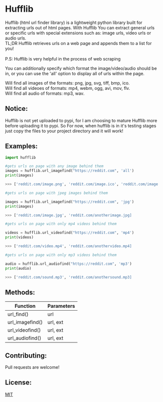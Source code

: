 # Hufflib

Hufflib (html url finder library) is a lightweight python library built for extracting urls out of html pages. 
With Hufflib You can extract general urls or specific urls with special extensions such as: image urls, video urls or audio urls.<br>
TL;DR Hufflib retrieves urls on a web page and appends them to a list for you! <br><br>P.S: Hufflib is very helpful in the process of web scraping<br> 

You can additionally specify which format the image/video/audio should be in, or you can use the 'all' option to display all of urls within the page. <br>

Will find all images of the formats: png, jpg, svg, tiff, bmp, ico. <br>
Will find all videoes of formats: mp4, webm, ogg, avi, mov, flv. <br>
Will find all audio of formats: mp3, wav. <br>

## Notice:<br> 
Hufflib is not yet uploaded to pypi, for I am choosing to mature Hufflib more before uploading it to pypi. So For now, when hufflib is in it's testing stages just copy the files to your project directory and it will work! 

## Examples:

```python
import hufflib
```
```python
#gets urls on page with any image behind them
images = hufflib.url_imagefind("https://reddit.com", 'all')
print(images)

>>> ['reddit.com/image.png', 'reddit.com/image.ico', 'reddit.com/image.jpg']
```
```python
#gets urls on page with jpeg images behind them 

images = hufflib.url_imagefind("https://reddit.com", 'jpg')
print(images)

>>> ['reddit.com/image.jpg', 'reddit.com/anotherimage.jpg] 
```
```python
#gets urls on page with only mp4 videos behind them

videos = hufflib.url_videofind("https://reddit.com", 'mp4')
print(videos)

>>> ['reddit.com/video.mp4', 'reddit.com/anothervideo.mp4] 
```
```python
#gets urls on page with only mp3 videos behind them

audio = hufflib.url_audiofind("https://reddit.com", 'mp3')
print(audio)

>>> ['reddit.com/sound.mp3', 'reddit.com/anothersound.mp3] 
```
## Methods:
|Function|Parameters|
|---------------|---------|
|url_find()      | url     |   
|url_imagefind()| url, ext|
|url_videofind()| url, ext|
|url_audiofind()| url, ext|

## Contributing:
Pull requests are welcome!

## License:
[MIT](https://choosealicense.com/licenses/mit/)
